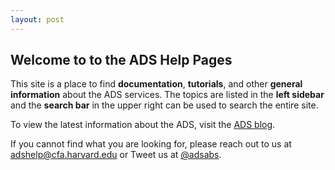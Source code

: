 ```yaml
---
layout: post
---
```


<h2>Welcome to to the ADS Help Pages</h2>

<p>This site is a place to find <b>documentation</b>, <b>tutorials</b>, and other <b>general information</b> about the ADS services. The topics are listed in the <b>left sidebar</b> and the <b>search bar</b> in the upper right can be used to search the entire site.</p>

<p>To view the latest information about the ADS, visit the <a href="{{ site.baseurl }}/blog">ADS blog</a>.</p>

<p>If you cannot find what you are looking for, please reach out to us at <a href="mailto:adshelp@cfa.harvard.edu">adshelp@cfa.harvard.edu</a> or Tweet us at <a href="https://twitter.com/adsabs">@adsabs</a>.


